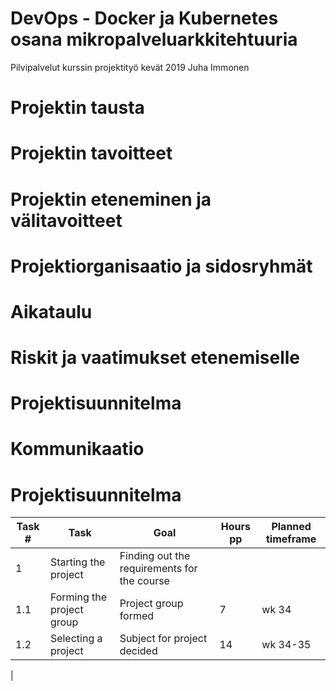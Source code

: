 # DevOps - Docker ja Kubernetes osana mikropalveluarkkitehtuuria
Pilvipalvelut kurssin projektityö kevät 2019
Juha Immonen

# Projektin tausta

# Projektin tavoitteet

# Projektin eteneminen ja välitavoitteet

# Projektiorganisaatio ja sidosryhmät

# Aikataulu

# Riskit ja vaatimukset etenemiselle

# Projektisuunnitelma

# Kommunikaatio


# Projektisuunnitelma

|Task #|Task|Goal|Hours pp|Planned timeframe|
|------|----|----|-----|-----------------|
|1     |Starting the project|Finding out the requirements for the course||
|1.1   |Forming the project group|Project group formed|7|wk 34|
|1.2   |Selecting a project|Subject for project decided|14|wk 34-35|
|
